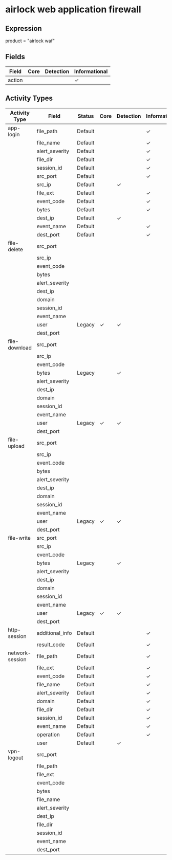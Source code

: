 airlock web application firewall
================================

Expression
----------

product = "airlock waf"

Fields
------

| Field  | Core | Detection | Informational |
| ------ | ---- | --------- | ------------- |
| action |      |           | &#10003;      |

Activity Types
--------------

| Activity Type   | Field           | Status  | Core     | Detection | Informational |
| --------------- | --------------- | ------- | -------- | --------- | ------------- |
| app-login       | file_path       | Default |          |           | &#10003;      |
|                 | file_name       | Default |          |           | &#10003;      |
|                 | alert_severity  | Default |          |           | &#10003;      |
|                 | file_dir        | Default |          |           | &#10003;      |
|                 | session_id      | Default |          |           | &#10003;      |
|                 | src_port        | Default |          |           | &#10003;      |
|                 | src_ip          | Default |          | &#10003;  |               |
|                 | file_ext        | Default |          |           | &#10003;      |
|                 | event_code      | Default |          |           | &#10003;      |
|                 | bytes           | Default |          |           | &#10003;      |
|                 | dest_ip         | Default |          | &#10003;  |               |
|                 | event_name      | Default |          |           | &#10003;      |
|                 | dest_port       | Default |          |           | &#10003;      |
| file-delete     | src_port        |         |          |           |               |
|                 | src_ip          |         |          |           |               |
|                 | event_code      |         |          |           |               |
|                 | bytes           |         |          |           |               |
|                 | alert_severity  |         |          |           |               |
|                 | dest_ip         |         |          |           |               |
|                 | domain          |         |          |           |               |
|                 | session_id      |         |          |           |               |
|                 | event_name      |         |          |           |               |
|                 | user            | Legacy  | &#10003; | &#10003;  |               |
|                 | dest_port       |         |          |           |               |
| file-download   | src_port        |         |          |           |               |
|                 | src_ip          |         |          |           |               |
|                 | event_code      |         |          |           |               |
|                 | bytes           | Legacy  |          | &#10003;  |               |
|                 | alert_severity  |         |          |           |               |
|                 | dest_ip         |         |          |           |               |
|                 | domain          |         |          |           |               |
|                 | session_id      |         |          |           |               |
|                 | event_name      |         |          |           |               |
|                 | user            | Legacy  | &#10003; | &#10003;  |               |
|                 | dest_port       |         |          |           |               |
| file-upload     | src_port        |         |          |           |               |
|                 | src_ip          |         |          |           |               |
|                 | event_code      |         |          |           |               |
|                 | bytes           |         |          |           |               |
|                 | alert_severity  |         |          |           |               |
|                 | dest_ip         |         |          |           |               |
|                 | domain          |         |          |           |               |
|                 | session_id      |         |          |           |               |
|                 | event_name      |         |          |           |               |
|                 | user            | Legacy  | &#10003; | &#10003;  |               |
|                 | dest_port       |         |          |           |               |
| file-write      | src_port        |         |          |           |               |
|                 | src_ip          |         |          |           |               |
|                 | event_code      |         |          |           |               |
|                 | bytes           | Legacy  |          | &#10003;  |               |
|                 | alert_severity  |         |          |           |               |
|                 | dest_ip         |         |          |           |               |
|                 | domain          |         |          |           |               |
|                 | session_id      |         |          |           |               |
|                 | event_name      |         |          |           |               |
|                 | user            | Legacy  | &#10003; | &#10003;  |               |
|                 | dest_port       |         |          |           |               |
| http-session    | additional_info | Default |          |           | &#10003;      |
|                 | result_code     | Default |          |           | &#10003;      |
| network-session | file_path       | Default |          |           | &#10003;      |
|                 | file_ext        | Default |          |           | &#10003;      |
|                 | event_code      | Default |          |           | &#10003;      |
|                 | file_name       | Default |          |           | &#10003;      |
|                 | alert_severity  | Default |          |           | &#10003;      |
|                 | domain          | Default |          |           | &#10003;      |
|                 | file_dir        | Default |          |           | &#10003;      |
|                 | session_id      | Default |          |           | &#10003;      |
|                 | event_name      | Default |          |           | &#10003;      |
|                 | operation       | Default |          |           | &#10003;      |
|                 | user            | Default |          | &#10003;  |               |
| vpn-logout      | src_port        |         |          |           |               |
|                 | file_path       |         |          |           |               |
|                 | file_ext        |         |          |           |               |
|                 | event_code      |         |          |           |               |
|                 | bytes           |         |          |           |               |
|                 | file_name       |         |          |           |               |
|                 | alert_severity  |         |          |           |               |
|                 | dest_ip         |         |          |           |               |
|                 | file_dir        |         |          |           |               |
|                 | session_id      |         |          |           |               |
|                 | event_name      |         |          |           |               |
|                 | dest_port       |         |          |           |               |


